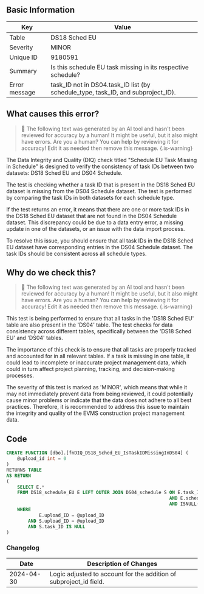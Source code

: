 ## Basic Information

| Key           | Value                                                                            |
| ------------- | -------------------------------------------------------------------------------- |
| Table         | DS18 Sched EU                                                                    |
| Severity      | MINOR                                                                            |
| Unique ID     | 9180591                                                                          |
| Summary       | Is this schedule EU task missing in its respective schedule?                     |
| Error message | task_ID not in DS04.task_ID list (by schedule_type, task_ID, and subproject_ID). |

## What causes this error?

> :robot: The following text was generated by an AI tool and hasn't been reviewed for accuracy by a human! It might be useful, but it also might have errors. Are you a human? You can help by reviewing it for accuracy! Edit it as needed then remove this message.
> {.is-warning}

The Data Integrity and Quality (DIQ) check titled "Schedule EU Task Missing in Schedule" is designed to verify the consistency of task IDs between two datasets: DS18 Sched EU and DS04 Schedule.

The test is checking whether a task ID that is present in the DS18 Sched EU dataset is missing from the DS04 Schedule dataset. The test is performed by comparing the task IDs in both datasets for each schedule type.

If the test returns an error, it means that there are one or more task IDs in the DS18 Sched EU dataset that are not found in the DS04 Schedule dataset. This discrepancy could be due to a data entry error, a missing update in one of the datasets, or an issue with the data import process.

To resolve this issue, you should ensure that all task IDs in the DS18 Sched EU dataset have corresponding entries in the DS04 Schedule dataset. The task IDs should be consistent across all schedule types.

## Why do we check this?

> :robot: The following text was generated by an AI tool and hasn't been reviewed for accuracy by a human! It might be useful, but it also might have errors. Are you a human? You can help by reviewing it for accuracy! Edit it as needed then remove this message.
> {.is-warning}

This test is being performed to ensure that all tasks in the 'DS18 Sched EU' table are also present in the 'DS04' table. The test checks for data consistency across different tables, specifically between the 'DS18 Sched EU' and 'DS04' tables.

The importance of this check is to ensure that all tasks are properly tracked and accounted for in all relevant tables. If a task is missing in one table, it could lead to incomplete or inaccurate project management data, which could in turn affect project planning, tracking, and decision-making processes.

The severity of this test is marked as 'MINOR', which means that while it may not immediately prevent data from being reviewed, it could potentially cause minor problems or indicate that the data does not adhere to all best practices. Therefore, it is recommended to address this issue to maintain the integrity and quality of the EVMS construction project management data.

## Code

```sql
CREATE FUNCTION [dbo].[fnDIQ_DS18_Sched_EU_IsTaskIDMissingInDS04] (
	@upload_id int = 0
)
RETURNS TABLE
AS RETURN
(
	SELECT E.*
	FROM DS18_schedule_EU E LEFT OUTER JOIN DS04_schedule S ON E.task_ID = S.task_ID
															AND E.schedule_type = S.schedule_type
															AND ISNULL(E.subproject_ID,'') = ISNULL(S.subproject_ID,'')
	WHERE
			E.upload_ID = @upload_ID
		AND S.upload_ID = @upload_ID
		AND S.task_ID IS NULL
)
```

### Changelog

| Date       | Description of Changes                                             |
| ---------- | ------------------------------------------------------------------ |
| 2024-04-30 | Logic adjusted to account for the addition of subproject_id field. |
